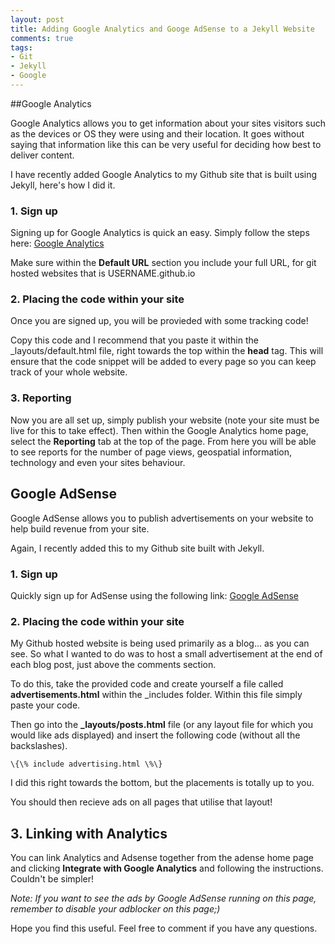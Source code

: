 ```yaml
---
layout: post
title: Adding Google Analytics and Googe AdSense to a Jekyll Website
comments: true
tags:
- Git
- Jekyll
- Google
---
```




##Google Analytics

Google Analytics allows you to get information about your sites visitors such as the devices or OS they were using and their location. It goes without saying that information like this can be very useful for deciding how best to deliver content.

I have recently added Google Analytics to my Github site that is built using Jekyll, here's how I did it.


### 1. Sign up

Signing up for Google Analytics is quick an easy. Simply follow the steps here: [Google Analytics](https://www.google.com/analytics/web/?hl=en)

Make sure within the **Default URL** section you include your full URL, for git hosted websites that is USERNAME.github.io


### 2. Placing the code within your site

Once you are signed up, you will be provieded with some tracking code! 

Copy this code and I recommend that you paste it within the _layouts/default.html file, right towards the top within the **head** tag. This will ensure that the code snippet will be added to every page so you can keep track of your whole website.


### 3. Reporting

Now you are all set up, simply publish your website (note your site must be live for this to take effect). Then within the Google Analytics home page, select the **Reporting** tab at the top of the page. From here you will be able to see reports for the number of page views, geospatial information, technology and even your sites behaviour. 


## Google AdSense

Google AdSense allows you to publish advertisements on your website to help build revenue from your site.

Again, I recently added this to my Github site built with Jekyll.


### 1. Sign up

Quickly sign up for AdSense using the following link: [Google AdSense](https://www.google.co.uk/intl/en/adsense/start/)


### 2. Placing the code within your site

My Github hosted website is being used primarily as a blog... as you can see. So what I wanted to do was to host a small advertisement at the end of each blog post, just above the comments section.

To do this, take the provided code and create yourself a file called **advertisements.html** within the _includes folder. Within this file simply paste your code.

Then go into the **_layouts/posts.html** file (or any layout file for which you would like ads displayed) and insert the following code (without all the backslashes).

`\{\% include advertising.html \%\}`

I did this right towards the bottom, but the placements is totally up to you.

You should then recieve ads on all pages that utilise that layout!


## 3. Linking with Analytics

You can link Analytics and Adsense together from the adense home page and clicking **Integrate with Google Analytics** and following the instructions. Couldn't be simpler!

_Note: If you want to see the ads by Google AdSense running on this page, remember to disable your adblocker on this page;)_

Hope you find this useful. Feel free to comment if you have any questions.
